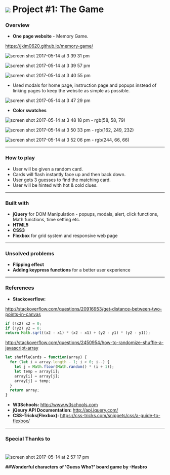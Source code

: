 # ![](https://ga-dash.s3.amazonaws.com/production/assets/logo-9f88ae6c9c3871690e33280fcf557f33.png) Project #1: The Game

### Overview

* **One page website** - Memory Game.

https://jkim0620.github.io/memory-game/

![screen shot 2017-05-14 at 3 39 31 pm](https://cloud.githubusercontent.com/assets/18605009/26037159/d055f034-38bb-11e7-917f-1640865cff3c.png)

![screen shot 2017-05-14 at 3 39 57 pm](https://cloud.githubusercontent.com/assets/18605009/26037162/fdd5c8f4-38bb-11e7-8786-68c05cad81b9.png)

![screen shot 2017-05-14 at 3 40 55 pm](https://cloud.githubusercontent.com/assets/18605009/26037193/8576b034-38bc-11e7-8ea0-7a00581d466c.png)

* Used modals for home page, instruction page and popups instead of linking pages to keep the website as simple as possible.

![screen shot 2017-05-14 at 3 47 29 pm](https://cloud.githubusercontent.com/assets/18605009/26037202/af43b1aa-38bc-11e7-8b2e-71f01b543106.png)  

* **Color swatches**

![screen shot 2017-05-14 at 3 48 18 pm](https://cloud.githubusercontent.com/assets/18605009/26037221/fd434942-38bc-11e7-872d-a24814033a5d.png)  - rgb(58, 58, 79)

![screen shot 2017-05-14 at 3 50 33 pm](https://cloud.githubusercontent.com/assets/18605009/26037238/62525436-38bd-11e7-8764-f24e0f19609b.png)  - rgb(162, 249, 232)

![screen shot 2017-05-14 at 3 52 06 pm](https://cloud.githubusercontent.com/assets/18605009/26037241/6e64d302-38bd-11e7-8cfc-f7ea4ebffbca.png)  - rgb(244, 66, 66)

---

### How to play

* User will be given a random card.
* Cards will flash instantly face up and then back down.
* User gets 3 guesses to find the matching card.
* User will be hinted with hot & cold clues.

---

### Built with

* **jQuery** for DOM Manipulation - popups, modals, alert, click functions, Math functions, time setting etc.
* **HTML5**
* **CSS3**
* **Flexbox** for grid system and responsive web page

---

### Unsolved problems

* **Flipping effect**
* **Adding keypress functions** for a better user experience

---

### References

* **Stackoverflow:**

http://stackoverflow.com/questions/20916953/get-distance-between-two-points-in-canvas

```javascript
if (!x2) x2 = 0;
if (!y2) y2 = 0;
return Math.sqrt((x2 - x1) * (x2 - x1) + (y2 - y1) * (y2 - y1));
```

http://stackoverflow.com/questions/2450954/how-to-randomize-shuffle-a-javascript-array
```javascript
let shuffleCards = function(array) {
  for (let i = array.length - 1; i > 0; i--) {
    let j = Math.floor(Math.random() * (i + 1));
    let temp = array[i];
    array[i] = array[j];
    array[j] = temp;
  }
  return array;
}
```

* **W3Schools:** http://www.w3schools.com
* **jQeury API Documentation:** http://api.jquery.com/
* **CSS-Tricks(Flexbox):** https://css-tricks.com/snippets/css/a-guide-to-flexbox/

---

### Special Thanks to

#
![screen shot 2017-05-14 at 2 57 17 pm](https://cloud.githubusercontent.com/assets/18605009/26037127/e65caffe-38ba-11e7-9a7f-ceb1bc3c6c0a.png)

**##Wonderful characters of 'Guess Who?' board game by -Hasbro**
